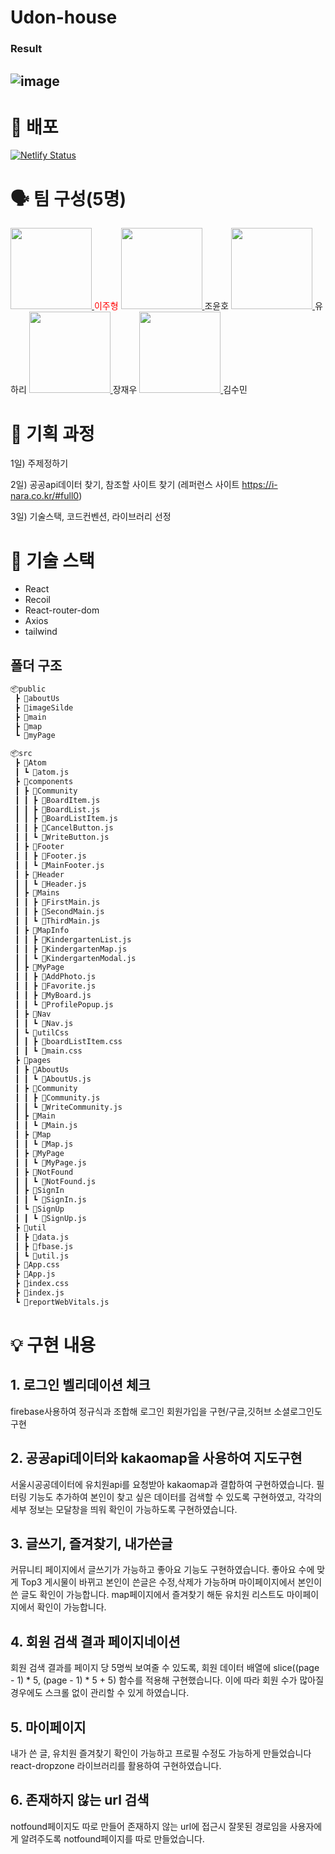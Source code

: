 # Udon-house
###  Result
![image](https://user-images.githubusercontent.com/91236732/228298406-8f91154d-26a4-4ff9-84d9-cb74d64b0811.png)
---
# 🚀 배포

[![Netlify Status](https://api.netlify.com/api/v1/badges/8c963488-351b-41d4-9152-60535ac564b2/deploy-status)](https://udon-house.netlify.app/)


# 🗣 팀 구성(5명)

  <a href="https://github.com/leejh4197">
    <img src="https://github.com/leejh4197.png" width="130">
  </a>
  <span style="color:red">이주형</span>
  <a href="https://github.com/dydgh142">
    <img src="https://github.com/dydgh142.png" width="130">
  </a>
  <span>조윤호</span>
  <a href="https://github.com/YUhari0901">
    <img src="https://github.com/YUhari0901.png" width="130">
  </a>
  <span>유하리</span>
  <a href="https://github.com/oweaj">
    <img src="https://github.com/oweaj.png" width="130">
  </a>
  <span>장재우</span>
  <a href="https://github.com/sumin-Kim-00">
    <img src="https://github.com/sumin-Kim-00.png" width="130">
  </a>
  <span>김수민</span>



# 📝 기획 과정

1일) 주제정하기

2일) 공공api데이터 찾기, 참조할 사이트 찾기
(레퍼런스 사이트 https://i-nara.co.kr/#full0)

3일) 기술스택, 코드컨벤션, 라이브러리 선정


# 🔧 기술 스택

- React
- Recoil
- React-router-dom
- Axios
- tailwind

## 폴더 구조
```sh
📦public
 ┣ 📂aboutUs
 ┣ 📂imageSilde
 ┣ 📂main
 ┣ 📂map
 ┗ 📂myPage

📦src
 ┣ 📂Atom
 ┃ ┗ 📜atom.js
 ┣ 📂components
 ┃ ┣ 📂Community
 ┃ ┃ ┣ 📜BoardItem.js
 ┃ ┃ ┣ 📜BoardList.js
 ┃ ┃ ┣ 📜BoardListItem.js
 ┃ ┃ ┣ 📜CancelButton.js
 ┃ ┃ ┗ 📜WriteButton.js
 ┃ ┣ 📂Footer
 ┃ ┃ ┣ 📜Footer.js
 ┃ ┃ ┗ 📜MainFooter.js
 ┃ ┣ 📂Header
 ┃ ┃ ┗ 📜Header.js
 ┃ ┣ 📂Mains
 ┃ ┃ ┣ 📜FirstMain.js
 ┃ ┃ ┣ 📜SecondMain.js
 ┃ ┃ ┗ 📜ThirdMain.js
 ┃ ┣ 📂MapInfo
 ┃ ┃ ┣ 📜KindergartenList.js
 ┃ ┃ ┣ 📜KindergartenMap.js
 ┃ ┃ ┗ 📜KindergartenModal.js
 ┃ ┣ 📂MyPage
 ┃ ┃ ┣ 📜AddPhoto.js
 ┃ ┃ ┣ 📜Favorite.js
 ┃ ┃ ┣ 📜MyBoard.js
 ┃ ┃ ┗ 📜ProfilePopup.js
 ┃ ┣ 📂Nav
 ┃ ┃ ┗ 📜Nav.js
 ┃ ┗ 📂utilCss
 ┃ ┃ ┣ 📜boardListItem.css
 ┃ ┃ ┗ 📜main.css
 ┣ 📂pages
 ┃ ┣ 📂AboutUs
 ┃ ┃ ┗ 📜AboutUs.js
 ┃ ┣ 📂Community
 ┃ ┃ ┣ 📜Community.js
 ┃ ┃ ┗ 📜WriteCommunity.js
 ┃ ┣ 📂Main
 ┃ ┃ ┗ 📜Main.js
 ┃ ┣ 📂Map
 ┃ ┃ ┗ 📜Map.js
 ┃ ┣ 📂MyPage
 ┃ ┃ ┗ 📜MyPage.js
 ┃ ┣ 📂NotFound
 ┃ ┃ ┗ 📜NotFound.js
 ┃ ┣ 📂SignIn
 ┃ ┃ ┗ 📜SignIn.js
 ┃ ┗ 📂SignUp
 ┃ ┃ ┗ 📜SignUp.js
 ┣ 📂util
 ┃ ┣ 📜data.js
 ┃ ┣ 📜fbase.js
 ┃ ┗ 📜util.js
 ┣ 📜App.css
 ┣ 📜App.js
 ┣ 📜index.css
 ┣ 📜index.js
 ┗ 📜reportWebVitals.js

```

# 💡 구현 내용

## 1. 로그인 벨리데이션 체크

firebase사용하여 정규식과 조합해 로그인 회원가입을 구현/구글,깃허브 소셜로그인도 구현

## 2. 공공api데이터와 kakaomap을 사용하여 지도구현
서울시공공데이터에 유치원api를 요청받아 kakaomap과 결합하여 구현하였습니다. 필터링 기능도 추가하여 본인이 찾고 싶은 데이터를 검색할 수 있도록 구현하였고, 각각의 세부 정보는 모달창을 띄워 확인이 가능하도록 구현하였습니다.

## 3. 글쓰기, 즐겨찾기, 내가쓴글
커뮤니티 페이지에서 글쓰기가 가능하고 좋아요 기능도 구현하였습니다. 
좋아요 수에 맞게 Top3 게시물이 바뀌고 본인이 쓴글은 수정,삭제가 가능하며 마이페이지에서 본인이 쓴 글도 확인이 가능합니다.
map페이지에서 즐겨찾기 해둔 유치원 리스트도 마이페이지에서 확인이 가능합니다.

## 4. 회원 검색 결과 페이지네이션
회원 검색 결과를 페이지 당 5명씩 보여줄 수 있도록, 회원 데이터 배열에 slice((page - 1) * 5, (page - 1) * 5 + 5) 함수를 적용해 구현했습니다. 이에 따라 회원 수가 많아질 경우에도 스크롤 없이 관리할 수 있게 하였습니다.


## 5. 마이페이지
내가 쓴 글, 유치원 즐겨찾기 확인이 가능하고 프로필 수정도 가능하게 만들었습니다 react-dropzone 라이브러리를 활용하여 구현하였습니다.

## 6. 존재하지 않는 url 검색
notfound페이지도 따로 만들어 존재하지 않는 url에 접근시 잘못된 경로임을 사용자에게 알려주도록 notfound페이지를 따로 만들었습니다.
